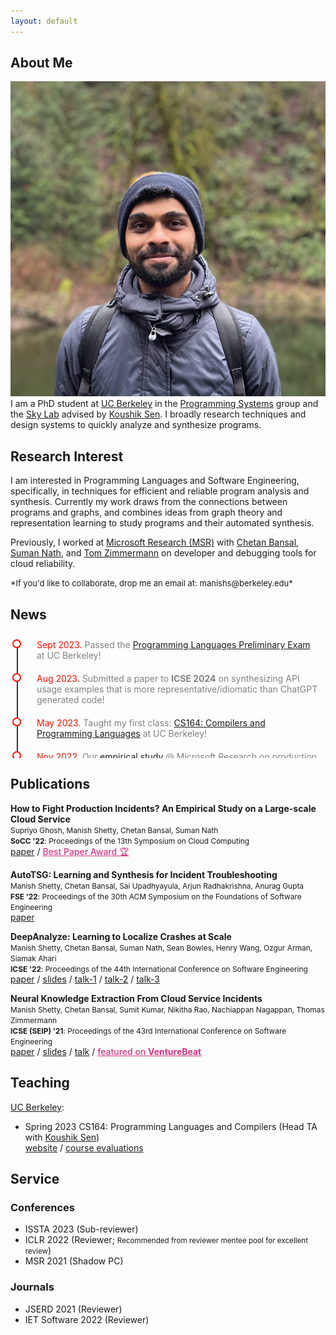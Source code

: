 ```yaml
---
layout: default
---
```


## About Me

<img class="profile-picture" src="./images/dpForAll.png">
I am a PhD student at <a href="https://www.berkeley.edu/">UC Berkeley</a> in the <a href="https://ps.berkeley.edu/">Programming Systems</a> group and the <a href="https://sky.cs.berkeley.edu/">Sky Lab</a> advised by <a href="https://people.eecs.berkeley.edu/~ksen">Koushik Sen</a>.
I broadly research techniques and design systems to quickly analyze and synthesize programs.


## Research Interest

I am interested in Programming Languages and Software Engineering, specifically, in techniques for efficient and reliable program analysis and synthesis. Currently my work draws from the connections between programs and graphs, and combines ideas from graph theory and representation learning to study programs and their automated synthesis.

Previously, I worked at <a href="https://www.microsoft.com/en-us/research/">Microsoft Research (MSR)</a> 
with
<a href="https://www.microsoft.com/en-us/research/people/chetanb/">Chetan Bansal</a>, 
<a href="https://www.microsoft.com/en-us/research/people/sumann/">Suman Nath</a>, and
<a href="https://www.microsoft.com/en-us/research/people/tzimmer/">Tom Zimmermann</a> on 
developer and debugging tools for cloud reliability.

<span style="font-size: small;">
*If you'd like to collaborate, drop me an email at: manishs@berkeley.edu*
</span>

## News

<div class="timeline">
  <div class="outer">
    <div class="card">
      <div class="info">
        <span><span class="title">Sept 2023. </span>
        Passed the <a href="https://eecs.berkeley.edu/resources/grads/phd/prelims/exam-prep">Programming Languages Preliminary Exam </a> at UC Berkeley!</span>
      </div>
    </div>
	<div class="card">
      <div class="info">
        <span><span class="title">Aug 2023. </span>
        Submitted a paper to <b>ICSE 2024</b> on synthesizing API usage examples that is more representative/idiomatic than ChatGPT generated code!</span>
      </div>
    </div>
	<div class="card">
      <div class="info">
        <span><span class="title">May 2023. </span>
        Taught my first class: <a href="https://sites.google.com/berkeley.edu/cs164sp23/home">CS164: Compilers and Programming Languages</a> at UC Berkeley!</span>
      </div>
    </div>
	<div class="card">
      <div class="info">
        <span><span class="title">Nov 2022. </span>
        Our <a href="https://dl.acm.org/doi/10.1145/3542929.3563482">empirical study</a> @ Microsoft Research on production incidents in large-scale cloud services
        received the <a href="https://twitter.com/ACMSoCC/status/1590128032886685696?s=20" style="color: #D33682; font-weight: 500;">Best Paper Award 🏆</a> at <b>SoCC 2022</b>. </span>
      </div>
    </div>
	<div class="card">
      <div class="info">
        <span><span class="title">Aug 2022. </span>
        Started my Ph.D. at UC Berkeley advised by <a href="https://people.eecs.berkeley.edu/~ksen">Prof. Koushik Sen</a> at the <a href="https://sky.cs.berkeley.edu/">Sky Lab</a>!</span>
      </div>
    </div>
  </div>
</div>


## Publications

<!-- **Programming by (Idiomatic) Examples** <br>
<span style="font-size:85%">Manish Shetty, Koushik Sen, Ion Stoica <br>
preprint (coming soon) </span> <br> -->

**How to Fight Production Incidents? An Empirical Study on a Large-scale Cloud Service** <br> 
<span style="font-size:85%">Supriyo Ghosh, Manish Shetty, Chetan Bansal, Suman Nath <br>
**SoCC '22**: Proceedings of the 13th Symposium on Cloud Computing </span> <br>
<a href="https://dl.acm.org/doi/10.1145/3542929.3563482">paper</a> / <a href="https://twitter.com/ACMSoCC/status/1590128032886685696?s=20" style="color: #D33682; font-weight: 500;">Best Paper Award 🏆</a>

**AutoTSG: Learning and Synthesis for Incident Troubleshooting** <br>
<span style="font-size:85%">Manish Shetty, Chetan Bansal, Sai Upadhyayula, Arjun Radhakrishna, Anurag Gupta <br>
**FSE '22**: Proceedings of the 30th ACM Symposium on the Foundations of Software Engineering </span> <br>
<a href="https://arxiv.org/pdf/2205.13457.pdf">paper</a>

**DeepAnalyze: Learning to Localize Crashes at Scale** <br>
<span style="font-size:85%">Manish Shetty, Chetan Bansal, Suman Nath, Sean Bowles, Henry Wang, Ozgur Arman, Siamak Ahari <br>
**ICSE '22**: Proceedings of the 44th International Conference on Software Engineering </span> <br>
<a href="https://arxiv.org/pdf/2109.14326.pdf">paper</a> / 
<a href="/pdf/slides/DeepAnalyze_ICSE_2022.pdf">slides</a> / 
<a href="https://youtu.be/UqwcSTiIP_I">talk-1</a> / 
<a href="https://youtu.be/aFZni_d-Sc0">talk-2</a> / 
<a href="https://youtu.be/bT5B30qAaW0">talk-3</a>


**Neural Knowledge Extraction From Cloud Service Incidents** <br>
<span style="font-size:85%"> Manish Shetty, Chetan Bansal, Sumit Kumar, Nikitha Rao, Nachiappan Nagappan, Thomas Zimmermann <br>
**ICSE (SEIP) '21**: Proceedings of the 43rd International Conference on Software Engineering </span> <br>
<a href="https://arxiv.org/abs/2007.05505">paper</a> / 
<a href="pdf/slides/SoftNER_ICSE_2021.pdf">slides</a> / 
<a href="https://youtu.be/nObO7Q9NlcA">talk</a> / 
<a href="https://venturebeat.com/2020/07/14/microsofts-softner-ai-uses-unsupervised-learning-to-help-triage-cloud-service-outages/"
style="color: #D33682; font-weight: 500;"> featured on <b>VentureBeat</b> </a>
<!-- <a href="" style="color: #D33682;">Distinguished paper award nomination </a> -->

## Teaching

[UC Berkeley](https://cs.berkeley.edu/):
* Spring 2023 CS164: Programming Languages and Compilers (Head TA with [Koushik Sen](https://people.eecs.berkeley.edu/~ksen/)) <br>
<a href="https://sites.google.com/berkeley.edu/cs164sp23/home">website</a> / <a href="./pdf/courses/cs164sp23-course-evals.pdf">course evaluations</a>


## Service

### Conferences
* ISSTA 2023 (Sub-reviewer)
* ICLR 2022 (Reviewer; <span style="font-size: smaller;">
        <i class="fas fa-trophy"></i> Recommended from reviewer mentee
        pool for excellent review</span>)
* MSR 2021 (Shadow PC)

### Journals
* JSERD 2021 (Reviewer)
* IET Software 2022 (Reviewer)


<br><br>

<style>
/* Timeline Container */
.timeline {
  margin: 10px auto;
  padding: 10px;
  overflow:auto;
  height: 180px;
}

/* Outer Layer with the timeline border */
.outer {
  border-left: 2px solid #333;
}

/* Card container */
.card {
  position: relative;
  margin: 0 0 20px 20px;
  padding: 0 0 0 10px;
  color: gray;
  /* max-width: 90%; */
}

/* Information about the timeline */
.info {
  display: flex;
  flex-direction: column;
}

/* Title of the card */
.title {
  color: #FF0F00;
  position: relative;
}

/* Timeline dot  */
.title::before {
  content: "";
  position: absolute;
  width: 10px;
  height: 10px;
  background: white;
  border-radius: 999px;
  left: -39px;
  border: 2px solid #FF0F00;
}
</style>